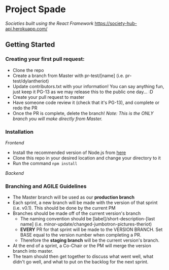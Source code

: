 # Project Spade
_Societies built using the React Framework_
https://society-hub-api.herokuapp.com/
## Getting Started
### Creating your first pull request:
- Clone the repo
- Create a branch from Master with pr-test/[name] (i.e. pr-test/dylantheriot)
- Update contributors.txt with your information! You can say anything fun, just keep it PG-13 as we may release this to the public one day... :D
- Create your pull request to master
- Have someone code review it (check that it's PG-13), and complete or redo the PR
- Once the PR is complete, delete the branch!
_Note: This is the ONLY branch you will make directly from Master._

### Installation
_Frontend_
- Install the recommended version of Node.js from [here](https://nodejs.org/en/)
- Clone this repo in your desired location and change your directory to it
- Run the command `npm install`

_Backend_

### Branching and AGILE Guidelines
- The Master branch will be used as our **production branch**
- Each sprint, a new branch will be made with the version of that sprint (i.e. v0.1). This should be done by the current PM
- Branches should be made off of the current version's branch
    - The naming convention should be [label]/short-description-[last name] (i.e. minor-update/changed-jumbotron-pictures-theriot)
    - **EVERY** PR for that sprint will be made to the VERSION BRANCH. Set BASE equal to the version number when completing a PR.
    - Therefore the **staging branch** will be the current version's branch. 
- At the end of a sprint, a Co-Chair or the PM will merge the version branch into master.
- The team should then get together to discuss what went well, what didn't go well, and what to put on the backlog for the next sprint.
